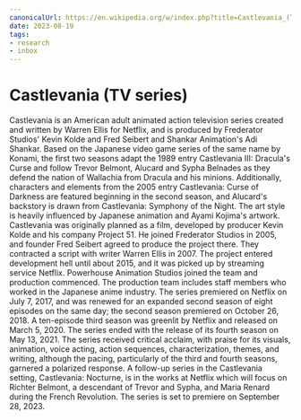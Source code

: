 ```yaml
---
canonicalUrl: https://en.wikipedia.org/w/index.php?title=Castlevania_(TV_series)
date: 2023-08-19
tags:
- research
- inbox
---
```


# Castlevania (TV series)

Castlevania is an American adult animated  action television series created and
written by Warren Ellis for Netflix, and is produced by Frederator Studios'
Kevin Kolde and Fred Seibert and Shankar Animation's Adi Shankar. Based on the
Japanese video game series of the same name by Konami, the first two seasons
adapt the 1989 entry Castlevania III: Dracula's Curse and follow Trevor Belmont,
Alucard and Sypha Belnades as they defend the nation of Wallachia from Dracula
and his minions. Additionally, characters and elements from the 2005 entry
Castlevania: Curse of Darkness are featured beginning in the second season, and
Alucard's backstory is drawn from Castlevania: Symphony of the Night. The art
style is heavily influenced by Japanese animation and Ayami Kojima's artwork.
Castlevania was originally planned as a film, developed by producer Kevin Kolde
and his company Project 51. He joined Frederator Studios in 2005, and founder
Fred Seibert agreed to produce the project there. They contracted a script with
writer Warren Ellis in 2007. The project entered development hell until about
2015, and it was picked up by streaming service Netflix. Powerhouse Animation
Studios joined the team and production commenced. The production team includes
staff members who worked in the Japanese anime industry. The series premiered on
Netflix on July 7, 2017, and was renewed for an expanded second season of eight
episodes on the same day; the second season premiered on October 26, 2018. A
ten-episode third season was greenlit by Netflix and released on March 5, 2020.
The series ended with the release of its fourth season on May 13, 2021. The
series received critical acclaim, with praise for its visuals, animation, voice
acting, action sequences, characterization, themes, and writing, although the
pacing, particularly of the third and fourth seasons, garnered a polarized
response. A follow-up series in the Castlevania setting, Castlevania: Nocturne,
is in the works at Netflix which will focus on Richter Belmont, a descendant of
Trevor and Sypha, and Maria Renard during the French Revolution. The series is
set to premiere on September 28, 2023.
